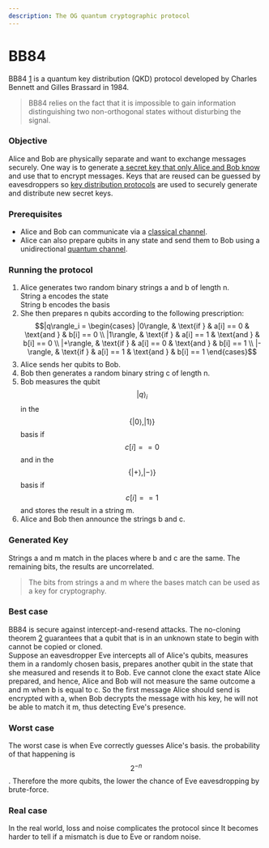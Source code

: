 ```yaml
---
description: The OG quantum cryptographic protocol
---
```


# BB84

BB84 [1](https://en.wikipedia.org/wiki/BB84) is a quantum key distribution (QKD) protocol developed by Charles Bennett and Gilles Brassard in 1984.

> BB84 relies on the fact that it is impossible to gain information distinguishing two non-orthogonal states without disturbing the signal.

### Objective

Alice and Bob are physically separate and want to exchange messages securely. One way is to generate [a secret key that only Alice and Bob know](https://en.wikipedia.org/wiki/Symmetric-key\_algorithm) and use that to encrypt messages. Keys that are reused can be guessed by eavesdroppers so [key distribution protocols](https://en.wikipedia.org/wiki/Key\_distribution) are used to securely generate and distribute new secret keys.

### Prerequisites

* Alice and Bob can communicate via a [classical channel](https://en.wikipedia.org/wiki/Classical\_information\_channel).
* Alice can also prepare qubits in any state and send them to Bob using a unidirectional [quantum channel](https://en.wikipedia.org/wiki/Quantum\_channel).

### Running the protocol

1. Alice generates two random binary strings a and b of length n. \
   String a encodes the state\
   String b encodes the basis
2. She then prepares n qubits according to the following prescription: \
   $$|q\rangle_i = \begin{cases} |0\rangle, & \text{if } & a[i] == 0 & \text{and } & b[i] == 0 \\ |1\rangle, & \text{if } & a[i] == 1 & \text{and } & b[i] == 0 \\ |+\rangle, & \text{if } & a[i] == 0 & \text{and } & b[i] == 1 \\ |-\rangle, & \text{if } & a[i] == 1 & \text{and } & b[i] == 1  \end{cases}$$&#x20;
3. Alice sends her qubits to Bob.&#x20;
4. Bob then generates a random binary string c of length n.&#x20;
5. Bob measures the qubit $$|q\rangle_i$$ in the $$\{|0⟩, |1⟩\}$$ basis if $$c[i] == 0$$ and in the$$\{|+⟩,|-⟩\}$$ basis if $$c[i]==1$$ and stores the result in a string m.&#x20;
6. Alice and Bob then announce the strings b and c.

### Generated Key

Strings a and m match in the places where b and c are the same. The remaining bits, the results are uncorrelated.

> The bits from strings a and m where the bases match can be used as a key for cryptography.

### Best case

BB84 is secure against intercept-and-resend attacks. The no-cloning theorem [2](https://en.wikipedia.org/wiki/No-cloning\_theorem) guarantees that a qubit that is in an unknown state to begin with cannot be copied or cloned. \
Suppose an eavesdropper Eve intercepts all of Alice's qubits, measures them in a randomly chosen basis, prepares another qubit in the state that she measured and resends it to Bob. Eve cannot clone the exact state Alice prepared, and hence, Alice and Bob will not measure the same outcome a and m when b is equal to c. So the first message Alice should send is encrypted with a, when Bob decrypts the message with his key, he will not be able to match it m, thus detecting Eve's presence.

### Worst case

The worst case is when Eve correctly guesses Alice's basis. the probability of that happening is $$2^{-n}$$. Therefore the more qubits, the lower the chance of Eve eavesdropping by brute-force.

### Real case

In the real world, loss and noise complicates the protocol since It becomes harder to tell if a mismatch is due to Eve or random noise.&#x20;

